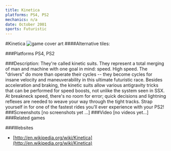 ```yaml
---
title: Kinetica
platforms: PS4, PS2
mechanics: n/a
date: October 2001
sports: Futuristic
---
```

#Kinetica
![game cover art](//images.igdb.com/igdb/image/upload/t_cover_big/ymkcyf26rheihf8ftjuj.jpg "Logo Title Text 1")
####Alternative tiles:

###Platforms
PS4, PS2

###Description:
They're called kinetic suits. They represent a total merging of man and machine with one goal in mind: speed. High speed. The "drivers" do more than operate their cycles -- they become cycles for insane velocity and maneuverability in this ultimate futuristic race. Besides acceleration and braking, the kinetic suits allow various antigravity tricks that can be performed for speed boosts, not unlike the system seen in SSX. At breakneck speed, there's no room for error; quick decisions and lightning reflexes are needed to weave your way through the tight tracks. Strap yourself in for one of the fastest rides you'll ever experience with your PS2!
###Screenshots
[no screenshots yet ...]
###Video
[no videos yet...]
###Related games

###Websites
* [http://en.wikipedia.org/wiki/Kinetica](http://en.wikipedia.org/wiki/Kinetica)
